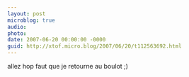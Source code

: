 ```yaml
---
layout: post
microblog: true
audio: 
photo: 
date: 2007-06-20 00:00:00 -0000
guid: http://xtof.micro.blog/2007/06/20/t112563692.html
---
```

allez hop faut que je retourne au boulot ;)
